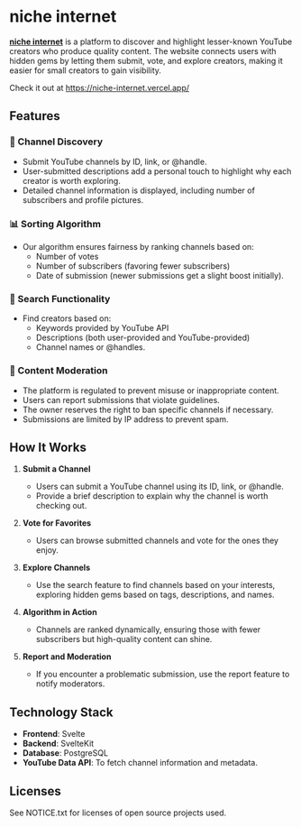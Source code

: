 # niche internet

**[niche internet](https://niche-internet.vercel.app/)** is a platform to discover and highlight lesser-known YouTube creators who produce quality content. The website connects users with hidden gems by letting them submit, vote, and explore creators, making it easier for small creators to gain visibility.

Check it out at https://niche-internet.vercel.app/

## Features

### 🎥 Channel Discovery

- Submit YouTube channels by ID, link, or @handle.
- User-submitted descriptions add a personal touch to highlight why each creator is worth exploring.
- Detailed channel information is displayed, including number of subscribers and profile pictures.

### 📊 Sorting Algorithm

- Our algorithm ensures fairness by ranking channels based on:
  - Number of votes
  - Number of subscribers (favoring fewer subscribers)
  - Date of submission (newer submissions get a slight boost initially).

### 🔎 Search Functionality

- Find creators based on:
  - Keywords provided by YouTube API
  - Descriptions (both user-provided and YouTube-provided)
  - Channel names or @handles.

### 🚦 Content Moderation

- The platform is regulated to prevent misuse or inappropriate content.
- Users can report submissions that violate guidelines.
- The owner reserves the right to ban specific channels if necessary.
- Submissions are limited by IP address to prevent spam.

## How It Works

1. **Submit a Channel**

   - Users can submit a YouTube channel using its ID, link, or @handle.
   - Provide a brief description to explain why the channel is worth checking out.

2. **Vote for Favorites**

   - Users can browse submitted channels and vote for the ones they enjoy.

3. **Explore Channels**

   - Use the search feature to find channels based on your interests, exploring hidden gems based on tags, descriptions, and names.

4. **Algorithm in Action**

   - Channels are ranked dynamically, ensuring those with fewer subscribers but high-quality content can shine.

5. **Report and Moderation**
   - If you encounter a problematic submission, use the report feature to notify moderators.

## Technology Stack

- **Frontend**: Svelte
- **Backend**: SvelteKit
- **Database**: PostgreSQL
- **YouTube Data API**: To fetch channel information and metadata.

## Licenses

See NOTICE.txt for licenses of open source projects used.

